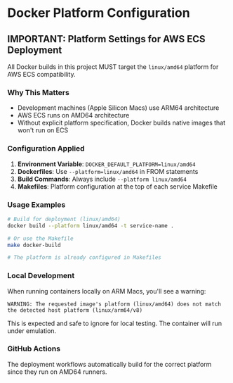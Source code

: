# Docker Platform Configuration

## IMPORTANT: Platform Settings for AWS ECS Deployment

All Docker builds in this project MUST target the `linux/amd64` platform for AWS ECS compatibility.

### Why This Matters

- Development machines (Apple Silicon Macs) use ARM64 architecture
- AWS ECS runs on AMD64 architecture
- Without explicit platform specification, Docker builds native images that won't run on ECS

### Configuration Applied

1. **Environment Variable**: `DOCKER_DEFAULT_PLATFORM=linux/amd64`
2. **Dockerfiles**: Use `--platform=linux/amd64` in FROM statements
3. **Build Commands**: Always include `--platform linux/amd64`
4. **Makefiles**: Platform configuration at the top of each service Makefile

### Usage Examples

```bash
# Build for deployment (linux/amd64)
docker build --platform linux/amd64 -t service-name .

# Or use the Makefile
make docker-build

# The platform is already configured in Makefiles
```

### Local Development

When running containers locally on ARM Macs, you'll see a warning:
```
WARNING: The requested image's platform (linux/amd64) does not match the detected host platform (linux/arm64/v8)
```

This is expected and safe to ignore for local testing. The container will run under emulation.

### GitHub Actions

The deployment workflows automatically build for the correct platform since they run on AMD64 runners.